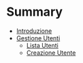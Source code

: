 # Summary

- [Introduzione](README.md)
- [Gestione Utenti](users-management/README.md)
	- [Lista Utenti](users-management/list.md)
	- [Creazione Utente](users-management/new.md)
